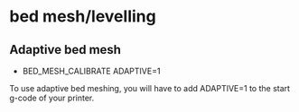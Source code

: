# bed mesh/levelling



## Adaptive bed mesh

- BED_MESH_CALIBRATE ADAPTIVE=1

To use adaptive bed meshing, you will have to add ADAPTIVE=1 to the start g-code of your printer.

